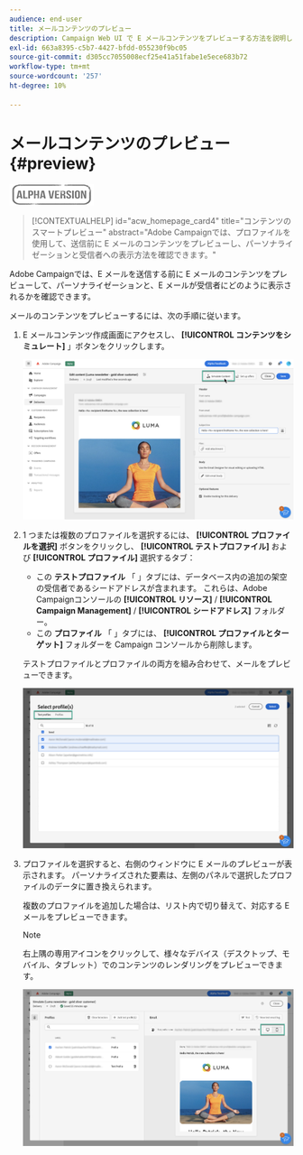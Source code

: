 ```yaml
---
audience: end-user
title: メールコンテンツのプレビュー
description: Campaign Web UI で E メールコンテンツをプレビューする方法を説明します
exl-id: 663a8395-c5b7-4427-bfdd-055230f9bc05
source-git-commit: d305cc7055008ecf25e41a51fabe1e5ece683b72
workflow-type: tm+mt
source-wordcount: '257'
ht-degree: 10%

---
```


# メールコンテンツのプレビュー {#preview}

![](../assets/do-not-localize/badge.png)

>[!CONTEXTUALHELP]
>id="acw_homepage_card4"
>title="コンテンツのスマートプレビュー"
>abstract="Adobe Campaignでは、プロファイルを使用して、送信前に E メールのコンテンツをプレビューし、パーソナライゼーションと受信者への表示方法を確認できます。"

Adobe Campaignでは、E メールを送信する前に E メールのコンテンツをプレビューして、パーソナライゼーションと、E メールが受信者にどのように表示されるかを確認できます。

メールのコンテンツをプレビューするには、次の手順に従います。

1. E メールコンテンツ作成画面にアクセスし、 **[!UICONTROL コンテンツをシミュレート]** 」ボタンをクリックします。

   ![](assets/simulate.png)

1. 1 つまたは複数のプロファイルを選択するには、 **[!UICONTROL プロファイルを選択]** ボタンをクリックし、 **[!UICONTROL テストプロファイル]** および **[!UICONTROL プロファイル]** 選択するタブ：

   * この **テストプロファイル** 「 」タブには、データベース内の追加の架空の受信者であるシードアドレスが含まれます。 これらは、Adobe Campaignコンソールの **[!UICONTROL リソース]** / **[!UICONTROL Campaign Management]** / **[!UICONTROL シードアドレス]** フォルダー。
   * この **プロファイル** 「 」タブには、 **[!UICONTROL プロファイルとターゲット]** フォルダーを Campaign コンソールから削除します。

   テストプロファイルとプロファイルの両方を組み合わせて、メールをプレビューできます。

   ![](assets/preview-profile.png)

1. プロファイルを選択すると、右側のウィンドウに E メールのプレビューが表示されます。 パーソナライズされた要素は、左側のパネルで選択したプロファイルのデータに置き換えられます。

   複数のプロファイルを追加した場合は、リスト内で切り替えて、対応する E メールをプレビューできます。

   >[!NOTE]
   >
   >右上隅の専用アイコンをクリックして、様々なデバイス（デスクトップ、モバイル、タブレット）でのコンテンツのレンダリングをプレビューできます。

   ![](assets/preview.png)



